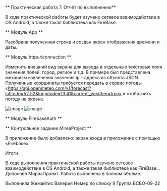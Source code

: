 **  Практическая работа 7. Отчёт по выполнению**

В ходе практической работы будет изучено сетевое взаимодействие в OS Android, а также такая библиотека как FireBase.

**  Модуль App **

Разобрана полученная строка и создан экран отображения времени и даты.



**  Модуль httpurlconnection **

Изменить внешний вид экрана для вывода в отдельные текстовые поля значения полей: город, регион и т.д. В примере был представлена механизм извлечения значения ip – адреса из объекта JSON. Полученные координаты требуется передать в сервис погоды «https://api.openmeteo.com/v1/forecast?latitude=52.52&longitude=13.41&current_weather=true» и отобразить погоду на экране.

![image](https://github.com/user-attachments/assets/820fd404-7794-47e3-a387-f0614f60b64f) ![image](https://github.com/user-attachments/assets/3d4ccdea-ccbc-447c-ac53-24840b051fff)


**  Модуль FirebaseAuth **





**  Контрольное задание MireaProject **

В приложение было добавлено: экран входа в приложение с помощью «Firebase». 


Итоги

В ходе выполнения практической работы изучено сетевое взаимодействие в OS Android, а также такая библиотека как FireBase. . Дополнен МирэаПроект. Работа выполнена в полном объёме.

Выполнила Жемайтис Валерия
Номер по списку 9
Группа БСБО-09-22
